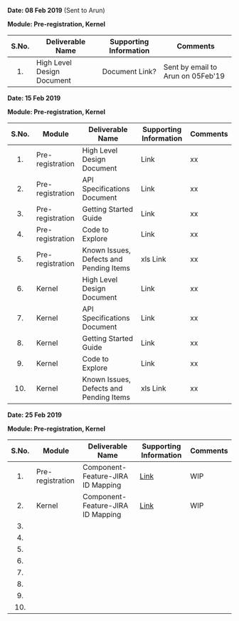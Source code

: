 **Date: 08 Feb 2019** (Sent to Arun)

**Module: Pre-registration, Kernel**

|**S.No.**| **Deliverable Name**| **Supporting Information**|**Comments**|
|:------:|-----|---|---|
|1.|High Level Design Document|Document Link?|Sent by email to Arun on 05Feb'19|

**Date: 15 Feb 2019**

**Module: Pre-registration, Kernel**

|**S.No.**|**Module**|**Deliverable Name**| **Supporting Information**|**Comments**|
|:------:|-----|---|---|---|
|1.|Pre-registration|High Level Design Document|Link|xx|
|2.|Pre-registration|API Specifications Document|Link|xx|
|3.|Pre-registration|Getting Started Guide|Link|xx|
|4.|Pre-registration|Code to Explore|Link|xx|
|5.|Pre-registration|Known Issues, Defects and Pending Items|xls Link|xx|
|6.|Kernel|High Level Design Document|Link|xx|
|7.|Kernel|API Specifications Document|Link|xx|
|8.|Kernel|Getting Started Guide|Link|xx|
|9.|Kernel|Code to Explore|Link|xx|
|10.|Kernel|Known Issues, Defects and Pending Items|xls Link|xx|

**Date: 25 Feb 2019**

**Module: Pre-registration, Kernel**

|**S.No.**|**Module**|**Deliverable Name**| **Supporting Information**|**Comments**|
|:------:|-----|---|---|---|
|1.|Pre-registration|Component-Feature-JIRA ID Mapping|[Link](https://github.com/mosip/mosip/wiki/Component-to-JIRA-Mapping)|WIP|
|2.|Kernel|Component-Feature-JIRA ID Mapping|[Link](https://github.com/mosip/mosip/wiki/Component-to-JIRA-Mapping)|WIP|
|3.|| |
|4.|| |
|5.|| |
|6.|| |
|7.|| |
|8.|| |
|9.|| |
|10.|| |
